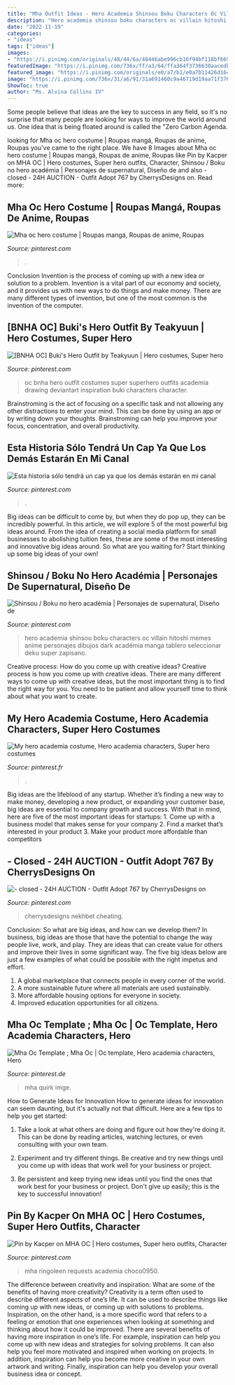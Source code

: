 ```yaml
---
title: "Mha Outfit Ideas - Hero Academia Shinsou Boku Characters Oc Villain Hitoshi Memes Anime Personajes Dibujos Dark Académia Manga Tablero Seleccionar Deku Super Zapisano"
description: "Hero academia shinsou boku characters oc villain hitoshi memes anime personajes dibujos dark académia manga tablero seleccionar deku super zapisano"
date: "2022-11-19"
categories:
- "ideas"
tags: ["ideas"]
images:
- "https://i.pinimg.com/originals/48/44/6a/48446abe996cb16f94bf118bf6696f7a.jpg"
featuredImage: "https://i.pinimg.com/736x/ff/a3/64/ffa364f3736630aacedb397a35294287.jpg"
featured_image: "https://i.pinimg.com/originals/e0/a7/b1/e0a7b11426d16c65e8469c00198324ec.jpg"
image: "https://i.pinimg.com/736x/31/a6/91/31a691460c9a46719d19aa71f3767d39.jpg"
ShowToc: true
author: "Ms. Alvina Collins IV"
---
```



Some people believe that ideas are the key to success in any field, so it's no surprise that many people are looking for ways to improve the world around us. One idea that is being floated around is called the "Zero Carbon Agenda.

	

		
looking for Mha oc hero costume | Roupas mangá, Roupas de anime, Roupas you've came to the right place. We have 8 Images about Mha oc hero costume | Roupas mangá, Roupas de anime, Roupas like Pin by Kacper on MHA OC | Hero costumes, Super hero outfits, Character, Shinsou / Boku no hero académia | Personajes de supernatural, Diseño de and also - closed - 24H AUCTION - Outfit Adopt 767 by CherrysDesigns on. Read more:
		
    
## Mha Oc Hero Costume | Roupas Mangá, Roupas De Anime, Roupas

<img loading=lazy src="https://i.pinimg.com/736x/ff/a3/64/ffa364f3736630aacedb397a35294287.jpg" onerror="this.onerror=null;this.src='https://tse2.mm.bing.net/th?id=OIP.BD2Jg0YZOKyZh8-29dcE0AHaK4&amp;pid=15.1';" alt="Mha oc hero costume | Roupas mangá, Roupas de anime, Roupas">

_Source: pinterest.com_

>. 

	

Conclusion
Invention is the process of coming up with a new idea or solution to a problem. Invention is a vital part of our economy and society, and it provides us with new ways to do things and make money. There are many different types of invention, but one of the most common is the invention of the computer.

    
## [BNHA OC] Buki&#039;s Hero Outfit By Teakyuun | Hero Costumes, Super Hero

<img loading=lazy src="https://i.pinimg.com/originals/51/9b/bf/519bbf9db3591362dc5ec112f50c2321.jpg" onerror="this.onerror=null;this.src='https://tse2.mm.bing.net/th?id=OIP.47UitXhi1529Y4Ax5NQ-BgHaJ5&amp;pid=15.1';" alt="[BNHA OC] Buki&#039;s Hero Outfit by Teakyuun | Hero costumes, Super hero">

_Source: pinterest.com_

>oc bnha hero outfit costumes super superhero outfits academia drawing deviantart inspiration buki characters character. 

	

Brainstroming is the act of focusing on a specific task and not allowing any other distractions to enter your mind. This can be done by using an app or by writing down your thoughts. Brainstroming can help you improve your focus, concentration, and overall productivity.

    
## Esta Historia Sólo Tendrá Un Cap Ya Que Los Demás Estarán En Mi Canal

<img loading=lazy src="https://i.pinimg.com/originals/44/e9/2b/44e92b67281a4ec86e048d21f0e77559.jpg" onerror="this.onerror=null;this.src='https://tse2.mm.bing.net/th?id=OIP.NdFVr0Ham7UqGIXDKS7vsQHaJ0&amp;pid=15.1';" alt="Esta historia sólo tendrá un cap ya que los demás estarán en mi canal">

_Source: pinterest.com_

>. 

	

Big ideas can be difficult to come by, but when they do pop up, they can be incredibly powerful. In this article, we will explore 5 of the most powerful big ideas around. From the idea of creating a social media platform for small businesses to abolishing tuition fees, these are some of the most interesting and innovative big ideas around. So what are you waiting for? Start thinking up some big ideas of your own!

    
## Shinsou / Boku No Hero Académia | Personajes De Supernatural, Diseño De

<img loading=lazy src="https://i.pinimg.com/originals/e0/a7/b1/e0a7b11426d16c65e8469c00198324ec.jpg" onerror="this.onerror=null;this.src='https://tse4.mm.bing.net/th?id=OIP.CZ8c6bgA8aLGnC7QYhQvpgHaFi&amp;pid=15.1';" alt="Shinsou / Boku no hero académia | Personajes de supernatural, Diseño de">

_Source: pinterest.com_

>hero academia shinsou boku characters oc villain hitoshi memes anime personajes dibujos dark académia manga tablero seleccionar deku super zapisano. 

	

Creative process: How do you come up with creative ideas?
Creative process is how you come up with creative ideas. There are many different ways to come up with creative ideas, but the most important thing is to find the right way for you. You need to be patient and allow yourself time to think about what you want to create.

    
## My Hero Academia Costume, Hero Academia Characters, Super Hero Costumes

<img loading=lazy src="https://i.pinimg.com/736x/31/a6/91/31a691460c9a46719d19aa71f3767d39.jpg" onerror="this.onerror=null;this.src='https://tse4.mm.bing.net/th?id=OIP.zKSuc2HzBlBXPdaguhFXCQHaE1&amp;pid=15.1';" alt="My hero academia costume, Hero academia characters, Super hero costumes">

_Source: pinterest.fr_

>. 

	

Big ideas are the lifeblood of any startup. Whether it’s finding a new way to make money, developing a new product, or expanding your customer base, big ideas are essential to company growth and success. With that in mind, here are five of the most important ideas for startups: 1. Come up with a business model that makes sense for your company 2. Find a market that’s interested in your product 3. Make your product more affordable than competitors 
    
## - Closed - 24H AUCTION - Outfit Adopt 767 By CherrysDesigns On

<img loading=lazy src="https://i.pinimg.com/originals/48/44/6a/48446abe996cb16f94bf118bf6696f7a.jpg" onerror="this.onerror=null;this.src='https://tse3.mm.bing.net/th?id=OIP.XhUzMZZ5SsGAnTZiYMxCPwHaLt&amp;pid=15.1';" alt="- closed - 24H AUCTION - Outfit Adopt 767 by CherrysDesigns on">

_Source: pinterest.com_

>cherrysdesigns nekhbet cheating. 

	

Conclusion: So what are big ideas, and how can we develop them?
In business, big ideas are those that have the potential to change the way people live, work, and play. They are ideas that can create value for others and improve their lives in some significant way. The five big ideas below are just a few examples of what could be possible with the right impetus and effort.
1. A global marketplace that connects people in every corner of the world.
2. A more sustainable future where all materials are used sustainably.
3. More affordable housing options for everyone in society. 
4. Improved education opportunities for all citizens. 

    
## Mha Oc Template ; Mha Oc | Oc Template, Hero Academia Characters, Hero

<img loading=lazy src="https://i.pinimg.com/736x/06/ff/16/06ff16e639aba1b98ee059df268690f7.jpg" onerror="this.onerror=null;this.src='https://tse1.mm.bing.net/th?id=OIP.J39ZTLZqFXdpyeB5PHsslgHaE7&amp;pid=15.1';" alt="Mha Oc Template ; Mha Oc | Oc template, Hero academia characters, Hero">

_Source: pinterest.de_

>mha quirk imge. 

	

How to Generate Ideas for Innovation
How to generate ideas for innovation can seem daunting, but it's actually not that difficult. Here are a few tips to help you get started:
1. Take a look at what others are doing and figure out how they're doing it. This can be done by reading articles, watching lectures, or even consulting with your own team.

2. Experiment and try different things. Be creative and try new things until you come up with ideas that work well for your business or project.

3. Be persistent and keep trying new ideas until you find the ones that work best for your business or project. Don't give up easily; this is the key to successful innovation!

    
## Pin By Kacper On MHA OC | Hero Costumes, Super Hero Outfits, Character

<img loading=lazy src="https://i.pinimg.com/736x/4d/bd/67/4dbd67ee4d11807ac21f35094fdc6dd0.jpg" onerror="this.onerror=null;this.src='https://tse1.mm.bing.net/th?id=OIP.OPLMirlDGByuLCFszMN1eAHaIb&amp;pid=15.1';" alt="Pin by Kacper on MHA OC | Hero costumes, Super hero outfits, Character">

_Source: pinterest.com_

>mha ringoleen requests academia choco0950. 

	

The difference between creativity and inspiration: What are some of the benefits of having more creativity?
Creativity is a term often used to describe different aspects of one’s life. It can be used to describe things like coming up with new ideas, or coming up with solutions to problems. Inspiration, on the other hand, is a more specific word that refers to a feeling or emotion that one experiences when looking at something and thinking about how it could be improved.
There are several benefits of having more inspiration in one’s life. For example, inspiration can help you come up with new ideas and strategies for solving problems. It can also help you feel more motivated and inspired when working on projects. In addition, inspiration can help you become more creative in your own artwork and writing. Finally, inspiration can help you develop your overall business idea or concept.

